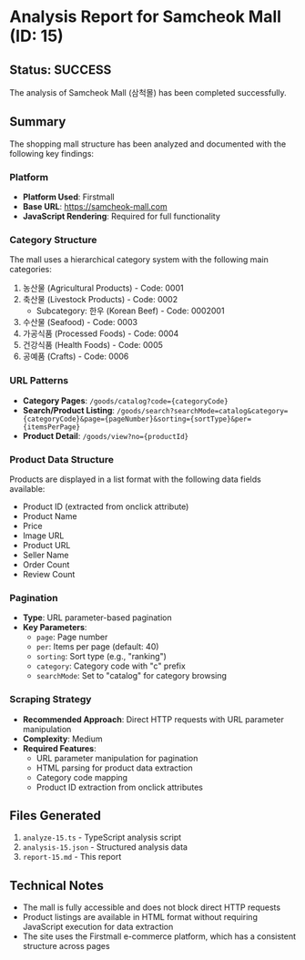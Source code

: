 # Analysis Report for Samcheok Mall (ID: 15)

## Status: SUCCESS

The analysis of Samcheok Mall (삼척몰) has been completed successfully.

## Summary

The shopping mall structure has been analyzed and documented with the following key findings:

### Platform
- **Platform Used**: Firstmall
- **Base URL**: https://samcheok-mall.com
- **JavaScript Rendering**: Required for full functionality

### Category Structure
The mall uses a hierarchical category system with the following main categories:
1. 농산물 (Agricultural Products) - Code: 0001
2. 축산물 (Livestock Products) - Code: 0002
   - Subcategory: 한우 (Korean Beef) - Code: 0002001
3. 수산물 (Seafood) - Code: 0003
4. 가공식품 (Processed Foods) - Code: 0004
5. 건강식품 (Health Foods) - Code: 0005
6. 공예품 (Crafts) - Code: 0006

### URL Patterns
- **Category Pages**: `/goods/catalog?code={categoryCode}`
- **Search/Product Listing**: `/goods/search?searchMode=catalog&category={categoryCode}&page={pageNumber}&sorting={sortType}&per={itemsPerPage}`
- **Product Detail**: `/goods/view?no={productId}`

### Product Data Structure
Products are displayed in a list format with the following data fields available:
- Product ID (extracted from onclick attribute)
- Product Name
- Price
- Image URL
- Product URL
- Seller Name
- Order Count
- Review Count

### Pagination
- **Type**: URL parameter-based pagination
- **Key Parameters**: 
  - `page`: Page number
  - `per`: Items per page (default: 40)
  - `sorting`: Sort type (e.g., "ranking")
  - `category`: Category code with "c" prefix
  - `searchMode`: Set to "catalog" for category browsing

### Scraping Strategy
- **Recommended Approach**: Direct HTTP requests with URL parameter manipulation
- **Complexity**: Medium
- **Required Features**:
  - URL parameter manipulation for pagination
  - HTML parsing for product data extraction
  - Category code mapping
  - Product ID extraction from onclick attributes

## Files Generated
1. `analyze-15.ts` - TypeScript analysis script
2. `analysis-15.json` - Structured analysis data
3. `report-15.md` - This report

## Technical Notes
- The mall is fully accessible and does not block direct HTTP requests
- Product listings are available in HTML format without requiring JavaScript execution for data extraction
- The site uses the Firstmall e-commerce platform, which has a consistent structure across pages